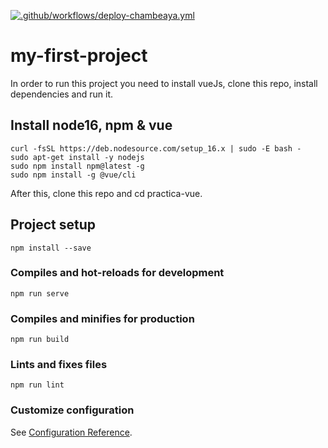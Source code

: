 [![.github/workflows/deploy-chambeaya.yml](https://github.com/Kixzeit/ChambeaYa/actions/workflows/deploy-chambeaya.yml/badge.svg)](https://github.com/Kixzeit/ChambeaYa/actions/workflows/deploy-chambeaya.yml)










# my-first-project

In order to run this project you need to install vueJs, clone this repo, install dependencies and run it.

## Install node16, npm & vue
```
curl -fsSL https://deb.nodesource.com/setup_16.x | sudo -E bash -
sudo apt-get install -y nodejs
sudo npm install npm@latest -g
sudo npm install -g @vue/cli
```
After this, clone this repo and cd practica-vue.

## Project setup
```
npm install --save
```

### Compiles and hot-reloads for development
```
npm run serve
```

### Compiles and minifies for production
```
npm run build
```

### Lints and fixes files
```
npm run lint
```

### Customize configuration
See [Configuration Reference](https://cli.vuejs.org/config/).
